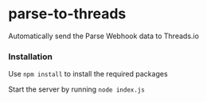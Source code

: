 # parse-to-threads
Automatically send the Parse Webhook data to Threads.io

### Installation

Use `npm install` to install the required packages

Start the server by running `node index.js`

### 
